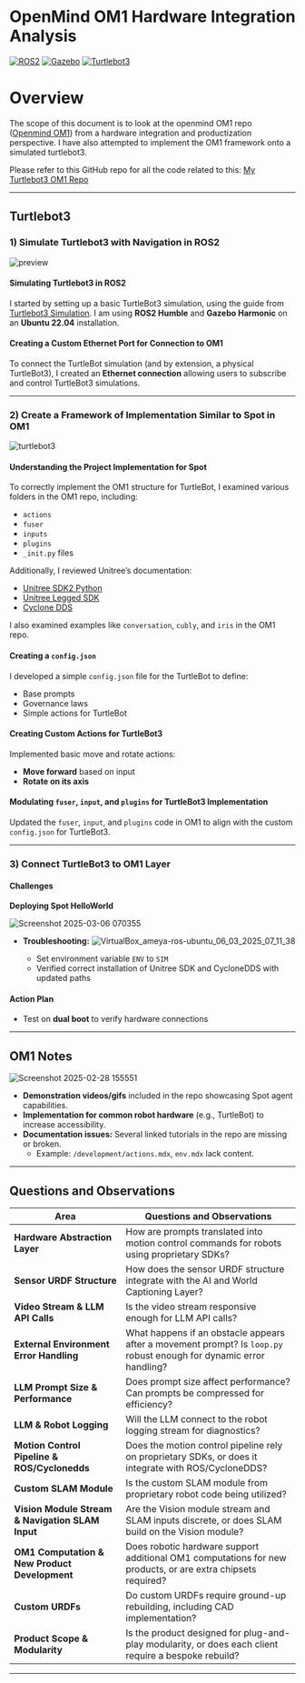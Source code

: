 # OpenMind OM1 Hardware Integration Analysis

[![ROS2](https://img.shields.io/badge/ROS2-Humble-blue)](https://docs.ros.org/en/humble/index.html)
[![Gazebo](https://img.shields.io/badge/Gazebo-Simulation-orange)](https://gazebosim.org/)
[![Turtlebot3](https://img.shields.io/badge/Turtlebot3-Robot-green)](https://emanual.robotis.com/docs/en/platform/turtlebot3/overview/)


# Overview

The scope of this document is to look at the openmind OM1 repo  ([Openmind OM1](https://github.com/OpenmindAGI/OM1)) from a hardware integration and productization perspective. 
I have also attempted to implement the OM1 framework onto a simulated turtlebot3.

Please refer to this GitHub repo for all the code related to this: 
[My Turtlebot3 OM1 Repo](https://github.com/acc1dentally/Turtlebot3---OM1.git)

---

## Turtlebot3

### 1) Simulate Turtlebot3 with Navigation in ROS2

![preview](https://github.com/user-attachments/assets/5e76b2ee-bb8d-4fff-9374-8e2a54b96083)


#### Simulating Turtlebot3 in ROS2
I started by setting up a basic TurtleBot3 simulation, using the guide from [Turtlebot3 Simulation](https://emanual.robotis.com/docs/en/platform/turtlebot3/simulation/).
I am using **ROS2 Humble** and **Gazebo Harmonic** on an **Ubuntu 22.04** installation.

#### Creating a Custom Ethernet Port for Connection to OM1
To connect the TurtleBot simulation (and by extension, a physical TurtleBot3), I created an **Ethernet connection** allowing users to subscribe and control TurtleBot3 simulations.

---

### 2) Create a Framework of Implementation Similar to Spot in OM1


![turtlebot3](https://github.com/user-attachments/assets/6f49f6cc-8cc2-48e9-af41-fb0c66799bc4)

#### Understanding the Project Implementation for Spot
To correctly implement the OM1 structure for TurtleBot, I examined various folders in the OM1 repo, including:
- `actions`
- `fuser`
- `inputs`
- `plugins`
- `_init.py` files

Additionally, I reviewed Unitree’s documentation:
- [Unitree SDK2 Python](https://github.com/unitreerobotics/unitree_sdk2_python)
- [Unitree Legged SDK](https://github.com/unitreerobotics/unitree_legged_sdk)
- [Cyclone DDS](https://github.com/eclipse-cyclonedds/cyclonedds)

I also examined examples like `conversation`, `cubly`, and `iris` in the OM1 repo.

#### Creating a `config.json`
I developed a simple `config.json` file for the TurtleBot to define:
- Base prompts
- Governance laws
- Simple actions for TurtleBot

#### Creating Custom Actions for TurtleBot3
Implemented basic move and rotate actions:
- **Move forward** based on input
- **Rotate on its axis**

#### Modulating `fuser`, `input`, and `plugins` for TurtleBot3 Implementation
Updated the `fuser`, `input`, and `plugins` code in OM1 to align with the custom `config.json` for TurtleBot3.

---

### 3) Connect TurtleBot3 to OM1 Layer

#### Challenges
**Deploying Spot HelloWorld**

![Screenshot 2025-03-06 070355](https://github.com/user-attachments/assets/7a3da762-98d6-4ef5-93ca-03f884667b22)

- **Troubleshooting:**
![VirtualBox_ameya-ros-ubuntu_06_03_2025_07_11_38](https://github.com/user-attachments/assets/46fd02c8-8829-44d6-9b2c-27a03a6526e7)

  - Set environment variable `ENV` to `SIM`
  - Verified correct installation of Unitree SDK and CycloneDDS with updated paths

#### Action Plan
- Test on **dual boot** to verify hardware connections

---

## OM1 Notes

![Screenshot 2025-02-28 155551](https://github.com/user-attachments/assets/b3c1d26e-ea71-4bc5-8145-15ea9cf71107)

- **Demonstration videos/gifs** included in the repo showcasing Spot agent capabilities.
- **Implementation for common robot hardware** (e.g., TurtleBot) to increase accessibility.
- **Documentation issues:** Several linked tutorials in the repo are missing or broken.
  - Example: `/development/actions.mdx`, `env.mdx` lack content.

---

## Questions and Observations

| Area | Questions and Observations |
|------|----------------------------|
| **Hardware Abstraction Layer** | How are prompts translated into motion control commands for robots using proprietary SDKs? |
| **Sensor URDF Structure** | How does the sensor URDF structure integrate with the AI and World Captioning Layer? |
| **Video Stream & LLM API Calls** | Is the video stream responsive enough for LLM API calls? |
| **External Environment Error Handling** | What happens if an obstacle appears after a movement prompt? Is `loop.py` robust enough for dynamic error handling? |
| **LLM Prompt Size & Performance** | Does prompt size affect performance? Can prompts be compressed for efficiency? |
| **LLM & Robot Logging** | Will the LLM connect to the robot logging stream for diagnostics? |
| **Motion Control Pipeline & ROS/Cyclonedds** | Does the motion control pipeline rely on proprietary SDKs, or does it integrate with ROS/CycloneDDS? |
| **Custom SLAM Module** | Is the custom SLAM module from proprietary robot code being utilized? |
| **Vision Module Stream & Navigation SLAM Input** | Are the Vision module stream and SLAM inputs discrete, or does SLAM build on the Vision module? |
| **OM1 Computation & New Product Development** | Does robotic hardware support additional OM1 computations for new products, or are extra chipsets required? |
| **Custom URDFs** | Do custom URDFs require ground-up rebuilding, including CAD implementation? |
| **Product Scope & Modularity** | Is the product designed for plug-and-play modularity, or does each client require a bespoke rebuild? |

---

